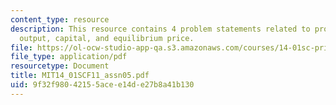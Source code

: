 ```yaml
---
content_type: resource
description: This resource contains 4 problem statements related to profit maximizing
  output, capital, and equilibrium price.
file: https://ol-ocw-studio-app-qa.s3.amazonaws.com/courses/14-01sc-principles-of-microeconomics-fall-2011/9f32f98042155acee14de27b8a41b130_MIT14_01SCF11_assn05.pdf
file_type: application/pdf
resourcetype: Document
title: MIT14_01SCF11_assn05.pdf
uid: 9f32f980-4215-5ace-e14d-e27b8a41b130
---
```

